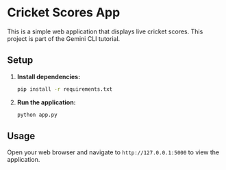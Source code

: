 # Cricket Scores App

This is a simple web application that displays live cricket scores. This project is part of the Gemini CLI tutorial.

## Setup

1.  **Install dependencies:**
    ```bash
    pip install -r requirements.txt
    ```

2.  **Run the application:**
    ```bash
    python app.py
    ```

## Usage

Open your web browser and navigate to `http://127.0.0.1:5000` to view the application.
